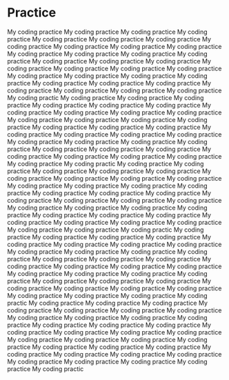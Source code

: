 # Practice
My coding practice
My coding practice
My coding practice
My coding practice
My coding practice
My coding practice
My coding practice
My coding practice
My coding practice
My coding practice
My coding practice
My coding practice
My coding practice
My coding practice
My coding practice
My coding practice
My coding practice
My coding practice
My coding practice
My coding practice
My coding practice
My coding practice
My coding practice
My coding practice
My coding practice
My coding practice
My coding practice
My coding practice
My coding practice
My coding practice
My coding practice
My coding practice
My coding practice
My coding practic
My coding practice
My coding practice
My coding practice
My coding practice
My coding practice
My coding practice
My coding practice
My coding practice
My coding practice
My coding practice
My coding practice
My coding practice
My coding practice
My coding practice
My coding practice
My coding practice
My coding practice
My coding practice
My coding practice
My coding practice
My coding practice
My coding practice
My coding practice
My coding practice
My coding practice
My coding practice
My coding practice
My coding practice
My coding practice
My coding practice
My coding practice
My coding practice
My coding practice
My coding practic
My coding practice
My coding practice
My coding practice
My coding practice
My coding practice
My coding practice
My coding practice
My coding practice
My coding practice
My coding practice
My coding practice
My coding practice
My coding practice
My coding practice
My coding practice
My coding practice
My coding practice
My coding practice
My coding practice
My coding practice
My coding practice
My coding practice
My coding practice
My coding practice
My coding practice
My coding practice
My coding practice
My coding practice
My coding practice
My coding practice
My coding practice
My coding practice
My coding practice
My coding practic
My coding practice
My coding practice
My coding practice
My coding practice
My coding practice
My coding practice
My coding practice
My coding practice
My coding practice
My coding practice
My coding practice
My coding practice
My coding practice
My coding practice
My coding practice
My coding practice
My coding practice
My coding practice
My coding practice
My coding practice
My coding practice
My coding practice
My coding practice
My coding practice
My coding practice
My coding practice
My coding practice
My coding practice
My coding practice
My coding practice
My coding practice
My coding practice
My coding practice
My coding practic
My coding practice
My coding practice
My coding practice
My coding practice
My coding practice
My coding practice
My coding practice
My coding practice
My coding practice
My coding practice
My coding practice
My coding practice
My coding practice
My coding practice
My coding practice
My coding practice
My coding practice
My coding practice
My coding practice
My coding practice
My coding practice
My coding practice
My coding practice
My coding practice
My coding practice
My coding practice
My coding practice
My coding practice
My coding practice
My coding practice
My coding practice
My coding practice
My coding practice
My coding practic